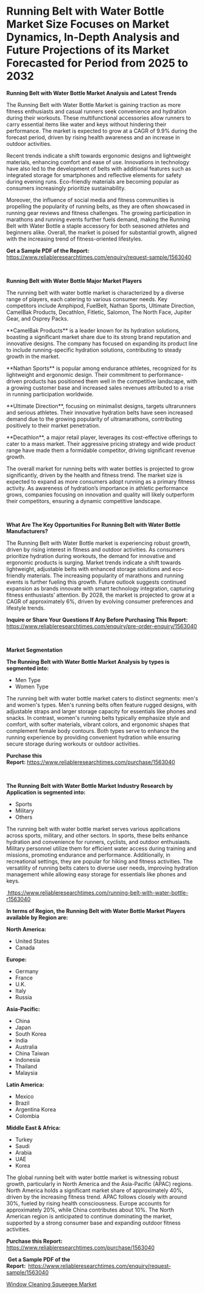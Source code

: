 <p><h1>Running Belt with Water Bottle Market Size Focuses on Market Dynamics, In-Depth Analysis and Future Projections of its Market Forecasted for Period from 2025 to 2032</h1></p><p><strong>Running Belt with Water Bottle Market Analysis and Latest Trends</strong></p>
<p><p>The Running Belt with Water Bottle Market is gaining traction as more fitness enthusiasts and casual runners seek convenience and hydration during their workouts. These multifunctional accessories allow runners to carry essential items like water and keys without hindering their performance. The market is expected to grow at a CAGR of 9.9% during the forecast period, driven by rising health awareness and an increase in outdoor activities.</p><p>Recent trends indicate a shift towards ergonomic designs and lightweight materials, enhancing comfort and ease of use. Innovations in technology have also led to the development of belts with additional features such as integrated storage for smartphones and reflective elements for safety during evening runs. Eco-friendly materials are becoming popular as consumers increasingly prioritize sustainability.</p><p>Moreover, the influence of social media and fitness communities is propelling the popularity of running belts, as they are often showcased in running gear reviews and fitness challenges. The growing participation in marathons and running events further fuels demand, making the Running Belt with Water Bottle a staple accessory for both seasoned athletes and beginners alike. Overall, the market is poised for substantial growth, aligned with the increasing trend of fitness-oriented lifestyles.</p></p>
<p><strong>Get a Sample PDF of the Report:&nbsp;</strong> <a href="https://www.reliableresearchtimes.com/enquiry/request-sample/1563040?utm_campaign=3311&utm_medium=2&utm_source=Github&utm_content=ia&utm_term=04042025&utm_id=running-belt-with-water-bottle">https://www.reliableresearchtimes.com/enquiry/request-sample/1563040</a></p>
<p>&nbsp;</p>
<p><strong>Running Belt with Water Bottle Major Market Players</strong></p>
<p><p>The running belt with water bottle market is characterized by a diverse range of players, each catering to various consumer needs. Key competitors include Amphipod, FuelBelt, Nathan Sports, Ultimate Direction, CamelBak Products, Decathlon, Fitletic, Salomon, The North Face, Jupiter Gear, and Osprey Packs.</p><p>**CamelBak Products** is a leader known for its hydration solutions, boasting a significant market share due to its strong brand reputation and innovative designs. The company has focused on expanding its product line to include running-specific hydration solutions, contributing to steady growth in the market.</p><p>**Nathan Sports** is popular among endurance athletes, recognized for its lightweight and ergonomic design. Their commitment to performance-driven products has positioned them well in the competitive landscape, with a growing customer base and increased sales revenues attributed to a rise in running participation worldwide.</p><p>**Ultimate Direction**, focusing on minimalist designs, targets ultrarunners and serious athletes. Their innovative hydration belts have seen increased demand due to the growing popularity of ultramarathons, contributing positively to their market penetration.</p><p>**Decathlon**, a major retail player, leverages its cost-effective offerings to cater to a mass market. Their aggressive pricing strategy and wide product range have made them a formidable competitor, driving significant revenue growth.</p><p>The overall market for running belts with water bottles is projected to grow significantly, driven by the health and fitness trend. The market size is expected to expand as more consumers adopt running as a primary fitness activity. As awareness of hydration’s importance in athletic performance grows, companies focusing on innovation and quality will likely outperform their competitors, ensuring a dynamic competitive landscape.</p></p>
<p>&nbsp;</p>
<p><strong>What Are The Key Opportunities For Running Belt with Water Bottle Manufacturers?</strong></p>
<p><p>The Running Belt with Water Bottle market is experiencing robust growth, driven by rising interest in fitness and outdoor activities. As consumers prioritize hydration during workouts, the demand for innovative and ergonomic products is surging. Market trends indicate a shift towards lightweight, adjustable belts with enhanced storage solutions and eco-friendly materials. The increasing popularity of marathons and running events is further fueling this growth. Future outlook suggests continued expansion as brands innovate with smart technology integration, capturing fitness enthusiasts’ attention. By 2028, the market is projected to grow at a CAGR of approximately 6%, driven by evolving consumer preferences and lifestyle trends.</p></p>
<p><strong>Inquire or Share Your Questions If Any Before Purchasing This Report:</strong> <a href="https://www.reliableresearchtimes.com/enquiry/pre-order-enquiry/1563040?utm_campaign=3311&utm_medium=2&utm_source=Github&utm_content=ia&utm_term=04042025&utm_id=running-belt-with-water-bottle">https://www.reliableresearchtimes.com/enquiry/pre-order-enquiry/1563040</a></p>
<p>&nbsp;</p>
<p><strong>Market Segmentation</strong></p>
<p><strong>The Running Belt with Water Bottle Market Analysis by types is segmented into:</strong></p>
<p><ul><li>Men Type</li><li>Women Type</li></ul></p>
<p><p>The running belt with water bottle market caters to distinct segments: men's and women's types. Men's running belts often feature rugged designs, with adjustable straps and larger storage capacity for essentials like phones and snacks. In contrast, women's running belts typically emphasize style and comfort, with softer materials, vibrant colors, and ergonomic shapes that complement female body contours. Both types serve to enhance the running experience by providing convenient hydration while ensuring secure storage during workouts or outdoor activities.</p></p>
<p><strong>Purchase this Report:&nbsp;</strong><a href="https://www.reliableresearchtimes.com/purchase/1563040?utm_campaign=3311&utm_medium=2&utm_source=Github&utm_content=ia&utm_term=04042025&utm_id=running-belt-with-water-bottle">https://www.reliableresearchtimes.com/purchase/1563040</a></p>
<p>&nbsp;</p>
<p><strong>The Running Belt with Water Bottle Market Industry Research by Application is segmented into:</strong></p>
<p><ul><li>Sports</li><li>Military</li><li>Others</li></ul></p>
<p><p>The running belt with water bottle market serves various applications across sports, military, and other sectors. In sports, these belts enhance hydration and convenience for runners, cyclists, and outdoor enthusiasts. Military personnel utilize them for efficient water access during training and missions, promoting endurance and performance. Additionally, in recreational settings, they are popular for hiking and fitness activities. The versatility of running belts caters to diverse user needs, improving hydration management while allowing easy storage for essentials like phones and keys.</p></p>
<p><a href="https://www.reliableresearchtimes.com/running-belt-with-water-bottle-r1563040?utm_campaign=3311&utm_medium=2&utm_source=Github&utm_content=ia&utm_term=04042025&utm_id=running-belt-with-water-bottle">&nbsp;https://www.reliableresearchtimes.com/running-belt-with-water-bottle-r1563040</a></p>
<p><strong>In terms of Region, the Running Belt with Water Bottle Market Players available by Region are:</strong></p>
<p>
    <p> <strong> North America: </strong>
        <ul>
            <li>United States</li>
            <li>Canada</li>
        </ul>
        </p> 
    <p> <strong> Europe: </strong>
        <ul>
            <li>Germany</li>
            <li>France</li>
            <li>U.K.</li>
            <li>Italy</li>
            <li>Russia</li>
        </ul>
        </p> 
    <p> <strong> Asia-Pacific: </strong>
        <ul>
            <li>China</li>
            <li>Japan</li>
            <li>South Korea</li>
            <li>India</li>
            <li>Australia</li>
            <li>China Taiwan</li>
            <li>Indonesia</li>
            <li>Thailand</li>
            <li>Malaysia</li>
        </ul>
        </p> 
    <p> <strong> Latin America: </strong>
        <ul>
            <li>Mexico</li>
            <li>Brazil</li>
            <li>Argentina Korea</li>
            <li>Colombia</li>
        </ul>
        </p> 
    <p> <strong> Middle East & Africa: </strong>
        <ul>
            <li>Turkey</li>
            <li>Saudi</li>
            <li>Arabia</li>
            <li>UAE</li>
            <li>Korea</li>
        </ul>
    </p>
    </p>
<p><p>The global running belt with water bottle market is witnessing robust growth, particularly in North America and the Asia-Pacific (APAC) regions. North America holds a significant market share of approximately 40%, driven by the increasing fitness trend. APAC follows closely with around 30%, fueled by rising health consciousness. Europe accounts for approximately 20%, while China contributes about 10%. The North American region is anticipated to continue dominating the market, supported by a strong consumer base and expanding outdoor fitness activities.</p></p>
<p><strong>Purchase this Report: </strong><a href="https://www.reliableresearchtimes.com/purchase/1563040?utm_campaign=3311&utm_medium=2&utm_source=Github&utm_content=ia&utm_term=04042025&utm_id=running-belt-with-water-bottle">https://www.reliableresearchtimes.com/purchase/1563040</a></p>
<p>&nbsp;<strong>Get a Sample PDF of the Report:&nbsp;&nbsp;</strong><a href="https://www.reliableresearchtimes.com/enquiry/request-sample/1563040?utm_campaign=3311&utm_medium=2&utm_source=Github&utm_content=ia&utm_term=04042025&utm_id=running-belt-with-water-bottle">https://www.reliableresearchtimes.com/enquiry/request-sample/1563040</a></p>
<p><strong></strong></p>
<p><p><a href="https://github.com/kmettjanksj7/Market-Research-Report-List-1/blob/main/window-cleaning-squeegee-market.md?utm_campaign=3311&utm_medium=2&utm_source=Github&utm_content=ia&utm_term=04042025&utm_id=running-belt-with-water-bottle">Window Cleaning Squeegee Market</a></p></p>